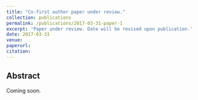 ```yaml
---
title: "Co-first author paper under review."
collection: publications
permalink: /publications/2017-03-31-paper-1
excerpt: 'Paper under review. Date will be revised upon publication.'
date: 2017-03-31
venue: 
paperurl: 
citation: 
---
```


## Abstract
Coming soon.


